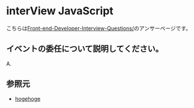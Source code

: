 # interView JavaScript

こちらは[Front-end-Developer-Interview-Questions/](https://h5bp.org/Front-end-Developer-Interview-Questions/questions/javascript-questions/)のアンサーページです。

## イベントの委任について説明してください。

A.




## 参照元
- [hogehoge](hogehoge)

